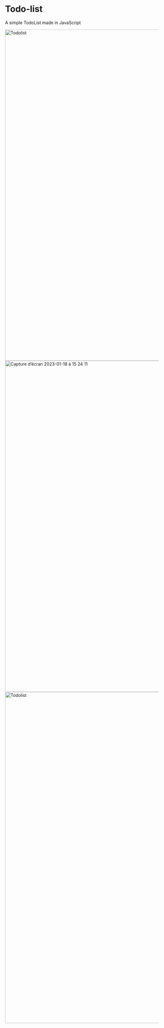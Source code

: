 # Todo-list
A simple TodoList made in JavaScript 

<img width="1080" alt="Todolist" src="https://user-images.githubusercontent.com/115630440/213195326-d7f45b76-5567-45d3-aa5b-9f6ab98d26d8.png">

<img width="1080" alt="Capture d’écran 2023-01-18 à 15 24 11" src="https://user-images.githubusercontent.com/115630440/213196430-8ed44bef-4a16-4661-a6a4-15b756becc0b.png">

<img width="1080" alt="Todolist" src="https://user-images.githubusercontent.com/115630440/213196456-4e086260-b0c9-4eca-b138-5c8594a36765.png">
